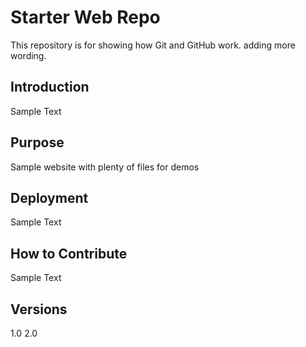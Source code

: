 # Starter Web Repo

This repository is for showing how Git and GitHub work.
adding more wording.

## Introduction

Sample Text

## Purpose

Sample website with plenty of files for demos

## Deployment

Sample Text

## How to Contribute

Sample Text

## Versions

1.0
2.0
